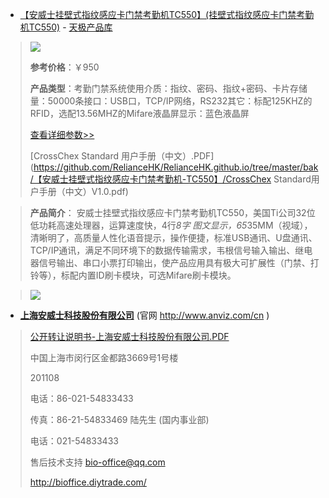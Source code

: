 

- [【安威士挂壁式指纹感应卡门禁考勤机TC550】(挂壁式指纹感应卡门禁考勤机TC550)](http://product.yesky.com/product/809/809970/) - [天极产品库](http://product.yesky.com/)
> <img src="https://camo.githubusercontent.com/884904d966faf2bcc536ce5e5f316ab1acedb168/687474703a2f2f70696d61676573322e7469616e6a696d656469612e636f6d2f7265736f75726365732f70726f647563742f32303132303930342f45474e573157394d454e35324e45423143414651345531374c325637355857372e6a70673f7261773d74727565?raw=true"/>
>
> **参考价格**：￥950
>
> **产品类型**：考勤门禁系统使用介质：指纹、密码、指纹+密码、卡片存储量：50000条接口：USB口，TCP/IP网络，RS232其它：标配125KHZ的RFID，选配13.56MHZ的Mifare液晶屏显示：蓝色液晶屏
>
> [查看详细参数>>](http://product.yesky.com/product/809/809970/param.shtml)
>
> [CrossChex Standard 用户手册（中文）.PDF](https://github.com/RelianceHK/RelianceHK.github.io/tree/master/bak/【安威士挂壁式指纹感应卡门禁考勤机-TC550】/CrossChex Standard用户手册（中文）V1.0.pdf)
>

> **产品简介**： 安威士挂壁式指纹感应卡门禁考勤机TC550，美国Ti公司32位低功耗高速处理器，运算速度快，4行*8字 图文显示，65*35MM（视域），清晰明了，高质量人性化语音提示，操作便捷，标准USB通讯、U盘通讯、TCP/IP通讯，满足不同环境下的数据传输需求，韦根信号输入输出、继电器信号输出、串口小票打印输出，使产品应用具有极大可扩展性（门禁、打铃等），标配内置ID刷卡模块，可选Mifare刷卡模块。

> <p><img src="https://camo.githubusercontent.com/c0efe43c8005f4f2de9d4c2a81831cd0eaafe34c/687474703a2f2f70696d61676573322e7469616e6a696d656469612e636f6d2f7265736f75726365732f70726f647563742f32303132303930342f535a423034374c31475359353938444539494b51374635563446344a4f3246592e6a70673f7261773d74727565?raw=true"/> </p>

- [**上海安威士科技股份有限公司**](http://www.anviz.com/zh-cn) (官网 http://www.anviz.com/cn )
>
> [公开转让说明书-上海安威士科技股份有限公司.PDF](https://github.com/RelianceHK/RelianceHK.github.io/tree/master/bak/【安威士挂壁式指纹感应卡门禁考勤机-TC550】/公开转让说明书-上海安威士科技股份有限公司.PDF)
>
> 中国上海市闵行区金都路3669号1号楼
> 
> 201108
> 
> 电话：86-021-54833433
> 
> 传真：86-21-54833469
> 陆先生 (国内事业部)
> 
> 电话：021-54833433
> 
> 售后技术支持 <bio-office@qq.com>    	
> 
> http://bioffice.diytrade.com/
